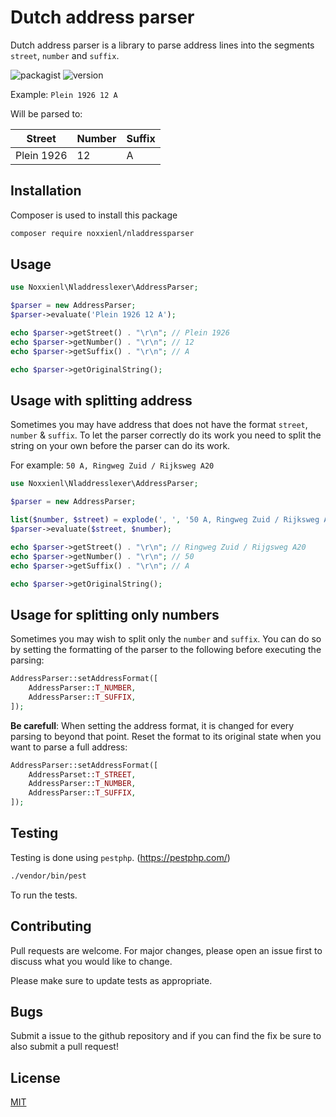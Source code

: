 # Dutch address parser

Dutch address parser is a library to parse address lines into the segments `street`, `number` and `suffix`.

![packagist](https://img.shields.io/packagist/v/NoxxieNl/Nladdresslexer) ![version](https://img.shields.io/github/v/release/noxxienl/nladdresslexer)

Example:
`Plein 1926 12 A`

Will be parsed to:

|Street|Number|Suffix|
|--|---|--|
|Plein 1926|12|A

## Installation

Composer is used to install this package

```bash
composer require noxxienl/nladdressparser
```

## Usage

```php
use Noxxienl\Nladdresslexer\AddressParser;

$parser = new AddressParser;
$parser->evaluate('Plein 1926 12 A');

echo $parser->getStreet() . "\r\n"; // Plein 1926
echo $parser->getNumber() . "\r\n"; // 12
echo $parser->getSuffix() . "\r\n"; // A

echo $parser->getOriginalString();
```

## Usage with splitting address

Sometimes you may have address that does not have the format `street`, `number` & `suffix`. To let the parser correctly do its work you need to split the string on your own before the parser can do its work.

For example:
`50 A, Ringweg Zuid / Rijksweg A20`

```php
use Noxxienl\Nladdresslexer\AddressParser;

$parser = new AddressParser;

list($number, $street) = explode(', ', '50 A, Ringweg Zuid / Rijksweg A20');
$parser->evaluate($street, $number);

echo $parser->getStreet() . "\r\n"; // Ringweg Zuid / Rijgsweg A20
echo $parser->getNumber() . "\r\n"; // 50
echo $parser->getSuffix() . "\r\n"; // A

echo $parser->getOriginalString();
```

## Usage for splitting only numbers
Sometimes you may wish to split only the `number` and `suffix`. You can do so by setting the formatting of the parser to the following before executing the parsing:
```php
AddressParser::setAddressFormat([
    AddressParser::T_NUMBER,
    AddressParser::T_SUFFIX,
]);
```

**Be carefull**: When setting the address format, it is changed for every parsing to beyond that point. Reset the format to its original
state when you want to parse a full address:

```php
AddressParser::setAddressFormat([
    AddressParset::T_STREET,
    AddressParser::T_NUMBER,
    AddressParser::T_SUFFIX,
]);
```

## Testing

Testing is done using `pestphp`. (https://pestphp.com/)

```bash
./vendor/bin/pest
```

To run the tests.

## Contributing
Pull requests are welcome. For major changes, please open an issue first to discuss what you would like to change.

Please make sure to update tests as appropriate.

## Bugs
Submit a issue to the github repository and if you can find the fix be sure to also submit a pull request!

## License
[MIT](https://choosealicense.com/licenses/mit/)